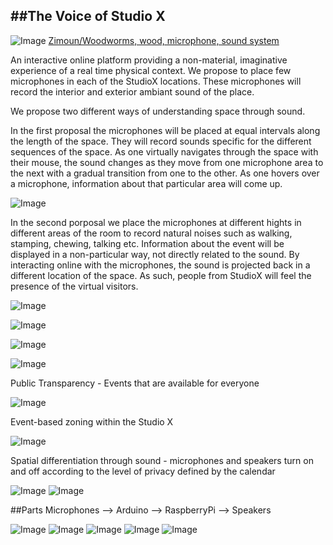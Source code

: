 ##The Voice of Studio X
---
![Image](https://raw.github.com/site2site/The-Voice-of-Studio-X/master/Images/zimoun_woodwoorms_400px.jpg)
[Zimoun/Woodworms, wood, microphone, sound system](http://vimeo.com/6191050)

An interactive online platform providing a non-material, imaginative experience of a real time physical context.
We propose to place few microphones in each of the StudioX locations. These microphones will record the interior and exterior 
ambiant sound of the place.

We propose two different ways of understanding space through sound.

In the first proposal the microphones will be placed at equal intervals along the length of the space. They will record sounds 
specific for the different sequences of the space.
As one virtually navigates through the space with their mouse, the sound changes as they move from one microphone area to the next with a gradual transition from one to the other.
As one hovers over a microphone, information about that particular area will come up.


![Image](https://raw.github.com/site2site/The-Voice-of-Studio-X/master/Images/Diagram1-01.jpg)

In the second porposal we place the microphones at different hights in different areas of the room to record natural noises such as walking, stamping, chewing, talking etc.
Information about the event will be displayed in a non-particular way, not directly related to the sound.
By interacting online with the microphones, the sound is projected back in a different location of the space. As such, people from StudioX will feel the presence of the virtual visitors.


![Image](https://raw.github.com/site2site/The-Voice-of-Studio-X/master/Images/Diagrams-01.jpg)

![Image](https://raw.github.com/site2site/The-Voice-of-Studio-X/master/Images/Diagrams-02.jpg)

![Image](https://raw.github.com/site2site/The-Voice-of-Studio-X/master/Images/Sound-DIAGRAM.gif)


![Image](https://raw.github.com/site2site/The-Voice-of-Studio-X/master/Images/Website.jpg)

Public Transparency - Events that are available for everyone

![Image](https://raw.github.com/site2site/The-Voice-of-Studio-X/master/Images/Screen%20Shot%202013-09-26%20at%209.22.17%20AM.png)

Event-based zoning within the Studio X

![Image](https://raw.github.com/site2site/The-Voice-of-Studio-X/master/Images/Screen%20Shot%202013-09-26%20at%2012.45.39%20AM.png)

Spatial differentiation through sound - microphones and speakers turn on and off according to the level of privacy defined by the calendar 

![Image](https://raw.github.com/site2site/The-Voice-of-Studio-X/master/Images/CALENDAR_MOVIE.gif)
![Image](https://raw.github.com/site2site/The-Voice-of-Studio-X/master/Images/TRANSPARENCY_MOVIE.gif)


##Parts
   Microphones --> 
   Arduino -->
   RaspberryPi -->
   Speakers
   
![Image](http://upload.wikimedia.org/wikipedia/commons/3/38/Arduino_Uno_-_R3.jpg)
![Image](http://3.bp.blogspot.com/-7ZukwJvElNQ/UX1sNJenVII/AAAAAAAAAG0/hzXvQZDnt3I/s1600/MIC.jpg)
![Image](http://www.stagesuperstore.co.uk/ekmps/shops/stagesuperstore/images/pro45-cardioid-condenser-hanging-microphone-1162-p.jpg)
![Image](http://upload.wikimedia.org/wikipedia/commons/4/45/Raspberry_Pi_-_Model_A.jpg)
![Image](http://g-ecx.images-amazon.com/images/G/01/electronics/detail-page/PLMCA76_4_speakers.jpg)


   
